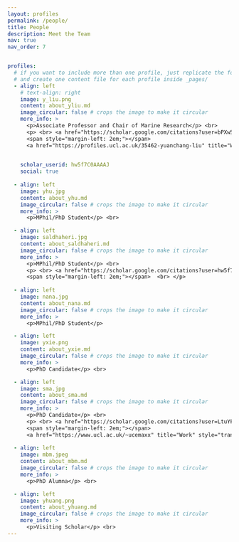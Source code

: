```yaml
---
layout: profiles
permalink: /people/
title: People
description: Meet the Team
nav: true
nav_order: 7


profiles:
  # if you want to include more than one profile, just replicate the following block
  # and create one content file for each profile inside _pages/
  - align: left
    # text-align: right
    image: y_liu.png
    content: about_yliu.md
    image_circular: false # crops the image to make it circular
    more_info: >
      <p>Associate Professor and Chair of Marine Research</p> <br>
      <p> <br> <a href="https://scholar.google.com/citations?user=bPXw5w8AAAAJ&hl=en&oi=ao" title="Google Scholar" style="transform: scale(2); display: inline-block;"><i class="ai ai-google-scholar"></i></a> 
      <span style="margin-left: 2em;"></span> 
      <a href="https://profiles.ucl.ac.uk/35462-yuanchang-liu" title="Work" style="transform: scale(2); display: inline-block;"><i class="ai ai-archive"></i></a> <br> </p>

      
    scholar_userid: hw5f7C0AAAAJ
    social: true
  
  - align: left
    image: yhu.jpg
    content: about_yhu.md
    image_circular: false # crops the image to make it circular
    more_info: >
      <p>MPhil/PhD Student</p> <br>

  - align: left
    image: saldhaheri.jpg
    content: about_saldhaheri.md
    image_circular: false # crops the image to make it circular
    more_info: >
      <p>MPhil/PhD Student</p> <br>
      <p> <br> <a href="https://scholar.google.com/citations?user=hw5f7C0AAAAJ&hl=en&oi=ao" title="Google Scholar" style="transform: scale(2); display: inline-block;"><i class="ai ai-google-scholar"></i></a> 
      <span style="margin-left: 2em;"></span>  <br> </p>
  
  - align: left
    image: nana.jpg
    content: about_nana.md
    image_circular: false # crops the image to make it circular
    more_info: >
      <p>MPhil/PhD Student</p>

  - align: left
    image: yxie.png
    content: about_yxie.md
    image_circular: false # crops the image to make it circular
    more_info: >
      <p>PhD Candidate</p> <br>

  - align: left
    image: sma.jpg
    content: about_sma.md
    image_circular: false # crops the image to make it circular
    more_info: >
      <p>PhD Candidate</p> <br>
      <p> <br> <a href="https://scholar.google.com/citations?user=LtuYFhoAAAAJ&hl=en&oi=ao" title="Google Scholar" style="transform: scale(2); display: inline-block;"><i class="ai ai-google-scholar"></i></a> 
      <span style="margin-left: 2em;"></span> 
      <a href="https://www.ucl.ac.uk/~ucemaxx" title="Work" style="transform: scale(2); display: inline-block;"><i class="ai ai-archive"></i></a> <br> </p>
  
  - align: left
    image: mbm.jpeg
    content: about_mbm.md
    image_circular: false # crops the image to make it circular
    more_info: >
      <p>PhD Alumna</p> <br>

  - align: left
    image: yhuang.png
    content: about_yhuang.md
    image_circular: false # crops the image to make it circular
    more_info: >
      <p>Visiting Scholar</p> <br>
---
```

